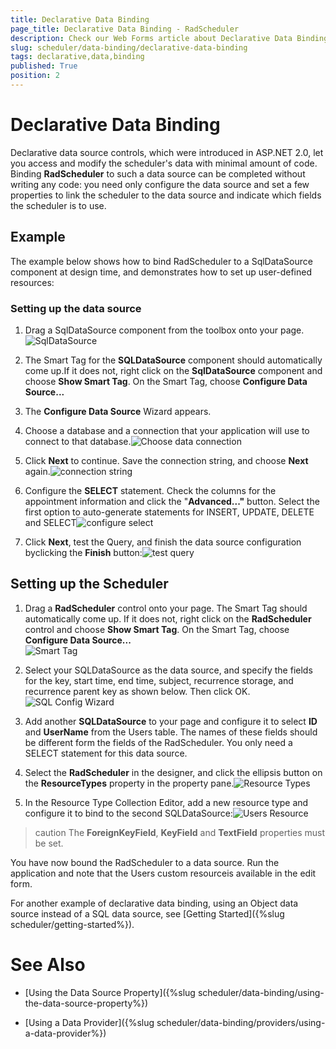 ```yaml
---
title: Declarative Data Binding
page_title: Declarative Data Binding - RadScheduler
description: Check our Web Forms article about Declarative Data Binding.
slug: scheduler/data-binding/declarative-data-binding
tags: declarative,data,binding
published: True
position: 2
---
```


# Declarative Data Binding



Declarative data source controls, which were introduced in ASP.NET 2.0, let you access and modify the scheduler's data with minimal amount of code. Binding **RadScheduler** to such a data source can be completed without writing any code: you need only configure the data source and set a few properties to link the scheduler to the data source and indicate which fields the scheduler is to use.

## Example

The example below shows how to bind RadScheduler to a SqlDataSource component at design time, and demonstrates how to set up user-defined resources:

### Setting up the data source

1. Drag a SqlDataSource component from the toolbox onto your page.![SqlDataSource](images/scheduler_sqldatasource.png)

1. The Smart Tag for the **SQLDataSource** component should automatically come up.If it does not, right click on the **SqlDataSource** component and choose **Show Smart Tag**. On the Smart Tag, choose **Configure Data Source...**

1. The **Configure Data Source** Wizard appears.

1. Choose a database and a connection that your application will use to connect to that database.![Choose data connection](images/scheduler_choosedataconnection.png)

1. Click **Next** to continue. Save the connection string, and choose **Next** again.![connection string](images/scheduler_connectionstring.png)

1. Configure the **SELECT** statement. Check the columns for the appointment information and click the "**Advanced..."** button.  Select the first option to auto-generate statements for INSERT, UPDATE, DELETE and SELECT![configure select](images/scheduler_configureselect.png)

1. Click **Next**, test the Query, and finish the data source configuration byclicking the **Finish** button:![test query](images/scheduler_testquery.png)

## Setting up the Scheduler

1. Drag a **RadScheduler** control onto your page. The Smart Tag should automatically come up. If it does not, right click on the **RadScheduler** control and choose **Show Smart Tag**.  On the Smart Tag, choose **Configure Data Source...**<br/>
![Smart Tag](images/scheduler_smarttag.png)

1. Select your SQLDataSource as the data source, and specify the fields for the key, start time, end time, subject, recurrence storage, and recurrence parent key as shown below. Then click OK.![SQL Config Wizard](images/scheduler_sqlconfigwizard.png)

1. Add another **SQLDataSource** to your page and configure it to select **ID** and **UserName** from the Users table. The names of these fields should be different form the fields of the RadScheduler.  You only need a SELECT statement for this data source.

1. Select the **RadScheduler** in the designer, and click the ellipsis button on the **ResourceTypes** property in the property pane.![Resource Types](images/scheduler-resourcetypes.png)

1. In the Resource Type Collection Editor, add a new resource type and configure it to bind to the second SQLDataSource:![Users Resource](images/scheduler_usersresource.png)

>caution The **ForeignKeyField**, **KeyField** and **TextField** properties must be set.
>


You have now bound the RadScheduler to a data source. Run the application and note that the Users custom resourceis available in the edit form.

For another example of declarative data binding, using an Object data source instead of a SQL data source, see [Getting Started]({%slug scheduler/getting-started%}).

# See Also

 * [Using the Data Source Property]({%slug scheduler/data-binding/using-the-data-source-property%})

 * [Using a Data Provider]({%slug scheduler/data-binding/providers/using-a-data-provider%})
